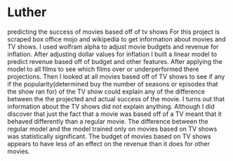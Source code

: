 # Luther
predicting the success of movies based off of tv shows 
For this project is scraped box office mojo and wikipedia to get information about movies and TV shows. I used wolfram alpha to adjust movie budgets and revenue for inflation.  After adjusting dollar values for inflation I built a linear model to predict revenue based off of budget and other features.  After applying the model to all films to see which films over or underperformed there projections.  Then I looked at all movies based off of TV shows to see if any if the popularity(determined buy the number of seasons or episodes that the show ran for) of the TV show could explain any of the difference between the the projected and actual success of the movie.  I turns out that information about the TV shows did not explain anything.  Although I did discover that just the fact that a movie was based off of a TV meant that it behaved differently than a regular movie.  The difference between the regular model and the model trained only on movies based on TV shows was statistically significant.  The budget of movies based on TV shows appears to have less of an effect on the revenue than it does for other movies. 